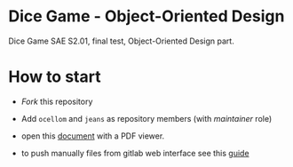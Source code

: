 # Dice Game - Object-Oriented Design

Dice Game
SAE S2.01, final test, Object-Oriented Design part.

# How to start

- _Fork_ this repository


- Add `ocellom` and `jeans` as repository members (with _maintainer_ role)


- open this [document](./SAE-S2-01_Conception.pdf) with a PDF viewer.

- to push manually files from gitlab web interface see this [guide](./Gitlab-webCommit.pdf)